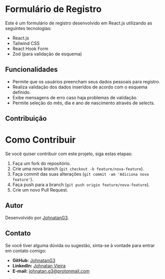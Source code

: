# Formulário de Registro

Este é um formulário de registro desenvolvido em React.js utilizando as seguintes tecnologias:

- React.js
- Tailwind CSS
- React Hook Form
- Zod (para validação de esquema)

## Funcionalidades

- Permite que os usuários preencham seus dados pessoais para registro.
- Realiza validação dos dados inseridos de acordo com o esquema definido.
- Exibe mensagens de erro caso haja problemas de validação.
- Permite seleção do mês, dia e ano de nascimento através de selects.

## Contribuição

# Como Contribuir

Se você quiser contribuir com este projeto, siga estas etapas:

1. Faça um fork do repositório.
2. Crie uma nova branch (`git checkout -b feature/nova-feature`).
3. Faça commit das suas alterações (`git commit -am 'Adiciona nova feature'`).
4. Faça push para a branch (`git push origin feature/nova-feature`).
5. Crie um novo Pull Request.

## Autor

Desenvolvido por [JohnatanG3](https://github.com/JohnatanG3).

## Contato

Se você tiver alguma dúvida ou sugestão, sinta-se à vontade para entrar em contato comigo:

- **GitHub:** [JohnatanG3](https://github.com/JohnatanG3)
- **LinkedIn:** [Johnatan Vieira](https://www.linkedin.com/in/johnatan-vieira-a602542aa/)
- **E-mail:** johnatan.g3@protonmail.com

